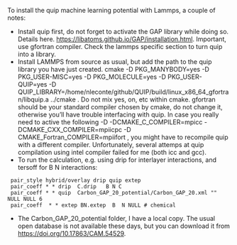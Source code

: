 To install the quip machine learning potential with Lammps, a couple of notes:
- Install quip first, do not forget to activate the GAP library while doing so. Details here. https://libatoms.github.io/GAP/installation.html. Important, use gfortran compiler. Check the lammps specific section to turn quip into a library.
- Install LAMMPS from source as usual, but add the path to the quip library you have just created. cmake -D PKG_MANYBODY=yes -D PKG_USER-MISC=yes -D PKG_MOLECULE=yes -D PKG_USER-QUIP=yes -D QUIP_LIBRARY=/home/nleconte/github/QUIP/build/linux_x86_64_gfortran/libquip.a  ../cmake . Do not mix yes, on, etc within cmake. gfortran should be your standard compiler chosen by cmake, do not change it, otherwise you’ll have trouble interfacing with quip. In case you really need to active the following -D -DCMAKE_C_COMPILER=mpicc -DCMAKE_CXX_COMPILER=mpiicpc -D CMAKE_Fortran_COMPILER=mpiifort , you might have to recompile quip with a different compiler. Unfortunately, several attemps at quip compilation using intel compiler failed for me (both icc and gcc).
- To run the calculation, e.g. using drip for interlayer interactions, and tersoff for B N interactions:
```
 pair_style hybrid/overlay drip quip extep
 pair_coeff * * drip  C.drip   B N C
 pair_coeff * * quip  Carbon_GAP_20_potential/Carbon_GAP_20.xml "" NULL NULL 6
 pair_coeff  * * extep BN.extep  B  N NULL # chemical
 ```
- The Carbon_GAP_20_potential folder, I have a local copy. The usual open database is not available these days, but you can download it from https://doi.org/10.17863/CAM.54529.
